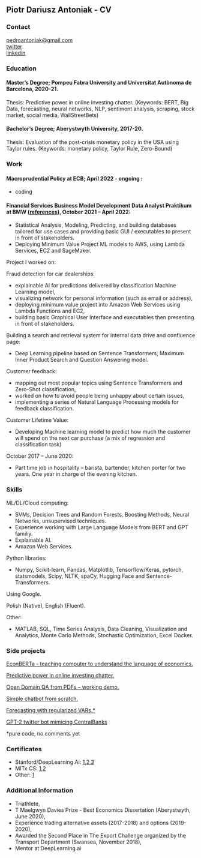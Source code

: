 ## Piotr Dariusz Antoniak - CV

### Contact

pedroantoniak@gmail.com <br/>
[twitter](https://twitter.com/pedroantoniak) <br>
[linkedin](https://www.linkedin.com/in/piotr-antoniak-a3b4741a9/)

### Education
#### Master’s Degree; Pompeu Fabra University and Universitat Autònoma de Barcelona, 2020-21.

Thesis: Predictive power in online investing chatter. 
(Keywords: BERT, Big Data, forecasting, neural networks, NLP, sentiment analysis, scraping, stock market, social media, WallStreetBets)

#### Bachelor’s Degree; Aberystwyth University, 2017-20.

Thesis: Evaluation of the post-crisis monetary policy in the USA using Taylor rules. 
(Keywords: monetary policy, Taylor Rule, Zero-Bound)
### Work

#### Macroprudential Policy at ECB; April 2022 - ongoing :
 - coding


#### Financial Services Business Model Development Data Analyst Praktikum at BMW ([references](https://github.com/PiotrAntoniak/piotrcv/blob/gh-pages/BMW_references.pdf)), October 2021 – April 2022:

-	Statistical Analysis, Modeling, Predicting, and building databases tailored for use cases and providing basic GUI / executables to present in front of stakeholders. 
-	Deploying Minimum Value Project ML models to AWS, using Lambda Services, EC2 and SageMaker.

Project I worked on:

Fraud detection for car dealerships: 
-	explainable AI for predictions delivered by classification Machine Learning model, 
-	visualizing network for personal information (such as email or address),
-	deploying minimum value project into Amazon Web Services using Lambda Functions and EC2,
-	building basic Graphical User Interface and executables then presenting in front of stakeholders.


Building a search and retrieval system for internal data drive and confluence page:
-	Deep Learning pipeline based on Sentence Transformers, Maximum Inner Product Search and Question Answering model.

Customer feedback: 
-	mapping out most popular topics using Sentence Transformers and Zero-Shot classification,
-	worked on how to avoid people being unhappy about certain issues, 
-	implementing a series of Natural Language Processing models for feedback classification.

Customer Lifetime Value:
-	Developing Machine learning model to predict how much the customer will spend on the next car purchase (a mix of regression and classification task)



October 2017 – June 2020:
-	Part time job in hospitality – barista, bartender, kitchen porter for two years. One year in charge of the evening kitchen.

### Skills

ML/DL/Cloud computing:
-	SVMs, Decision Trees and Random Forests, Boosting Methods, Neural Networks, unsupervised techniques. 
-	Experience working with Large Language Models from BERT and GPT familiy.
-	Explainable AI. 
-	Amazon Web Services.

Python libraries: 
-	Numpy, Scikit-learn, Pandas, Matplotlib, Tensorflow/Keras, pytorch, statsmodels, Scipy, NLTK, spaCy, Hugging Face and Sentence-Transformers.


Using Google.

Polish (Native), English (Fluent).

Other:
-	MATLAB, SQL, Time Series Analysis, Data Cleaning, Visualization and Analytics, Monte Carlo Methods, Stochastic Optimization, Excel Docker.


### Side projects

[EconBERTa - teaching computer to understand the language of economics.](https://github.com/PiotrAntoniak/EconBERTa/blob/main/EconBERTa.pdf)

[Predictive power in online investing chatter.](https://github.com/PiotrAntoniak/M_T/blob/main/PiotrAntoniak_MT_070621.pdf)

[Open Domain QA from PDFs – working demo.](https://huggingface.co/spaces/ThePixOne/open_domain_qa)

[Simple chatbot from scratch.](https://github.com/PiotrAntoniak/simple_chatbot)

[Forecasting with regularized VARs.*](https://github.com/PiotrAntoniak/Forecasting-with-regularized-VARs)

[GPT-2 twitter bot mimicing CentralBanks](https://twitter.com/YourAverageCB)

*pure code, no comments yet

### Certificates 
- Stanford/DeepLearning.Ai: [1](https://www.coursera.org/account/accomplishments/verify/TUMZBPKPXWJR),[2](https://coursera.org/share/5885cbc461cb32adccc8f9ca2bfc501d),[3](https://coursera.org/share/ef2e4b0807353cc118729b1952a9f2d7)
- MITx CS: [1](https://courses.edx.org/certificates/8e8b7ef040ec4408ad014947a92c3739),[2](https://courses.edx.org/certificates/0ae3febe0079442e973ca4b34d303592)
- Other: [1](https://www.coursera.org/account/accomplishments/verify/CH8CYH52RU62)

### Additional Information
- Triathlete, 
-	T Maelgwyn Davies Prize - Best Economics Dissertation (Aberystwyth, June 2020),
-	Experience trading alternative assets (2017-2018) and options (2019-2020),
-	Awarded the Second Place in The Export Challenge organized by the Transport Department (Swansea, November 2018),
-	Mentor at DeepLearning.ai
